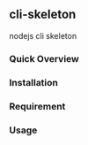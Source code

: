 ## cli-skeleton
nodejs cli skeleton

### Quick Overview


### Installation


### Requirement


### Usage

